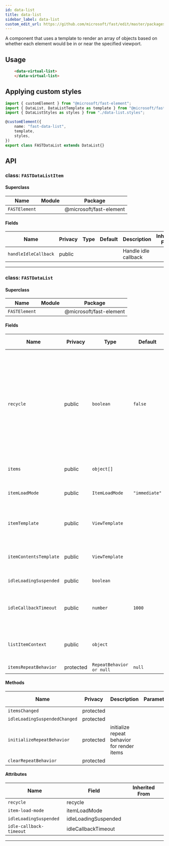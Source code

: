 ```yaml
---
id: data-list
title: data-list
sidebar_label: data-list
custom_edit_url: https://github.com/microsoft/fast/edit/master/packages/web-components/fast-foundation/src/data-list/README.md
---
```


A component that uses a template to render an array of objects based on whether each element would be in or near the specified viewport. 

## Usage

```html live
    <data-virtual-list>
    </data-virtual-list>
```

## Applying custom styles

```ts
import { customElement } from "@microsoft/fast-element";
import { DataList, DataListTemplate as template } from "@microsoft/fast-foundation";
import { DataListStyles as styles } from "./data-list.styles";

@customElement({
    name: "fast-data-list",
    template,
    styles,
})
export class FASTDataList extends DataList{}
```

## API



### class: `FASTDataListItem`

#### Superclass

| Name          | Module | Package                 |
| ------------- | ------ | ----------------------- |
| `FASTElement` |        | @microsoft/fast-element |

#### Fields

| Name                 | Privacy | Type | Default | Description          | Inherited From |
| -------------------- | ------- | ---- | ------- | -------------------- | -------------- |
| `handleIdleCallback` | public  |      |         | Handle idle callback |                |

<hr/>



### class: `FASTDataList`

#### Superclass

| Name          | Module | Package                 |
| ------------- | ------ | ----------------------- |
| `FASTElement` |        | @microsoft/fast-element |

#### Fields

| Name                   | Privacy   | Type                     | Default       | Description                                                                                                                                                                        | Inherited From |
| ---------------------- | --------- | ------------------------ | ------------- | ---------------------------------------------------------------------------------------------------------------------------------------------------------------------------------- | -------------- |
| `recycle`              | public    | `boolean`                | `false`       | Whether or not to recycle the html container used to display items. May help performance but containers may retain artifacts from previous use that developers will need to clear. |                |
| `items`                | public    | `object[]`               |               | The array of items to be rendered.                                                                                                                                                 |                |
| `itemLoadMode`         | public    | `ItemLoadMode`           | `"immediate"` | Controls the idle load queue behavior.                                                                                                                                             |                |
| `itemTemplate`         | public    | `ViewTemplate`           |               | The ViewTemplate used in the items repeat loop                                                                                                                                     |                |
| `itemContentsTemplate` | public    | `ViewTemplate`           |               | The ViewTemplate used to render a list item contents                                                                                                                               |                |
| `idleLoadingSuspended` | public    | `boolean`                |               | Suspends idle loading                                                                                                                                                              |                |
| `idleCallbackTimeout`  | public    | `number`                 | `1000`        | Defines the idle callback timeout value. Defaults to 1000                                                                                                                          |                |
| `listItemContext`      | public    | `object`                 |               | Used to pass custom context objects to list items.                                                                                                                                 |                |
| `itemsRepeatBehavior`  | protected | `RepeatBehavior or null` | `null`        |                                                                                                                                                                                    |                |

#### Methods

| Name                          | Privacy   | Description                                 | Parameters | Return | Inherited From |
| ----------------------------- | --------- | ------------------------------------------- | ---------- | ------ | -------------- |
| `itemsChanged`                | protected |                                             |            | `void` |                |
| `idleLoadingSuspendedChanged` | protected |                                             |            | `void` |                |
| `initializeRepeatBehavior`    | protected | initialize repeat behavior for render items |            | `void` |                |
| `clearRepeatBehavior`         | protected |                                             |            | `void` |                |

#### Attributes

| Name                    | Field                | Inherited From |
| ----------------------- | -------------------- | -------------- |
| `recycle`               | recycle              |                |
| `item-load-mode`        | itemLoadMode         |                |
| `idleLoadingSuspended`  | idleLoadingSuspended |                |
| `idle-callback-timeout` | idleCallbackTimeout  |                |

<hr/>


